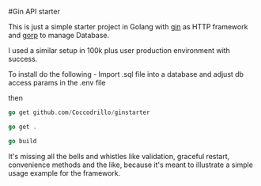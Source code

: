 
#Gin API starter

This is just a simple starter project in Golang with [gin](https://github.com/gin-gonic/gin) as HTTP framework and [gorp](https://github.com/go-gorp/gorp) to manage Database.

I used a similar setup in 100k plus user production environment with success.

To install do the following - Import .sql file into a database and adjust db access params in the .env file

then

```go
go get github.com/Coccodrillo/ginstarter
```
```go
go get .
```
```go
go build
```

It's missing all the bells and whistles like validation, graceful restart, convenience methods and the like, because it's meant to illustrate a simple usage example for the framework.